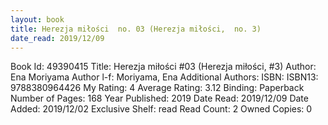 ```yaml
---
layout: book
title: Herezja miłości  no. 03 (Herezja miłości,  no. 3)
date_read: 2019/12/09
---
```


Book Id: 49390415
Title: Herezja miłości #03 (Herezja miłości, #3)
Author: Ena Moriyama
Author l-f: Moriyama, Ena
Additional Authors: 
ISBN: 
ISBN13: 9788380964426
My Rating: 4
Average Rating: 3.12
Binding: Paperback
Number of Pages: 168
Year Published: 2019
Date Read: 2019/12/09
Date Added: 2019/12/02
Exclusive Shelf: read
Read Count: 2
Owned Copies: 0

